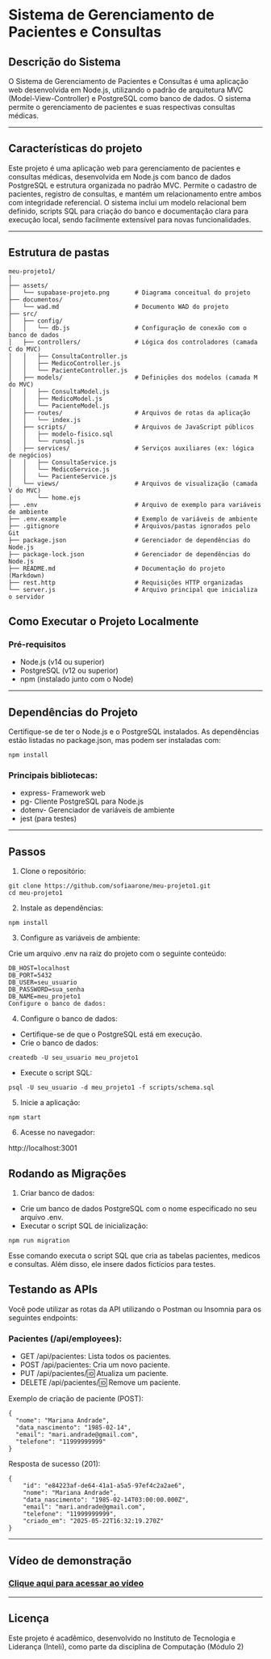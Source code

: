 # Sistema de Gerenciamento de Pacientes e Consultas
## Descrição do Sistema

O Sistema de Gerenciamento de Pacientes e Consultas é uma aplicação web desenvolvida em Node.js, utilizando o padrão de arquitetura MVC (Model-View-Controller) e PostgreSQL como banco de dados. O sistema permite o gerenciamento de pacientes e suas respectivas consultas médicas.

---
## Características do projeto

Este projeto é uma aplicação web para gerenciamento de pacientes e consultas médicas, desenvolvida em Node.js com banco de dados PostgreSQL e estrutura organizada no padrão MVC. Permite o cadastro de pacientes, registro de consultas, e mantém um relacionamento entre ambos com integridade referencial. O sistema inclui um modelo relacional bem definido, scripts SQL para criação do banco e documentação clara para execução local, sendo facilmente extensível para novas funcionalidades.

---
## Estrutura de pastas 
```
meu-projeto1/
│
├── assets/
│   └── supabase-projeto.png       # Diagrama conceitual do projeto
├── documentos/
│   └── wad.md                     # Documento WAD do projeto
├── src/
│   ├── config/
│   │   └── db.js                  # Configuração de conexão com o banco de dados
│   ├── controllers/               # Lógica dos controladores (camada C do MVC)
│   │   ├── ConsultaController.js
│   │   ├── MedicoController.js
│   │   └── PacienteController.js
│   ├── models/                    # Definições dos modelos (camada M do MVC)
│   │   ├── ConsultaModel.js
│   │   ├── MedicoModel.js
│   │   └── PacienteModel.js
│   ├── routes/                    # Arquivos de rotas da aplicação
│   │   └── index.js
│   ├── scripts/                   # Arquivos de JavaScript públicos
│   │   ├── modelo-fisico.sql
│   │   └── runsql.js
│   ├── services/                  # Serviços auxiliares (ex: lógica de negócios)
│   │   ├── ConsultaService.js
│   │   └── MedicoService.js
│   │   └── PacienteService.js
│   └── views/                     # Arquivos de visualização (camada V do MVC)
│       └── home.ejs
├── .env                           # Arquivo de exemplo para variáveis de ambiente
├── .env.example                   # Exemplo de variáveis de ambiente
├── .gitignore                     # Arquivos/pastas ignorados pelo Git
├── package.json                   # Gerenciador de dependências do Node.js
├── package-lock.json              # Gerenciador de dependências do Node.js
├── README.md                      # Documentação do projeto (Markdown)
├── rest.http                      # Requisições HTTP organizadas
└── server.js                      # Arquivo principal que inicializa o servidor

```

##  Como Executar o Projeto Localmente
### Pré-requisitos

- Node.js (v14 ou superior)
- PostgreSQL (v12 ou superior)
- npm (instalado junto com o Node)
---
## Dependências do Projeto
Certifique-se de ter o Node.js e o PostgreSQL instalados. As dependências estão listadas no package.json, mas podem ser instaladas com:
```
npm install
```
### Principais bibliotecas:

- express- Framework web
- pg- Cliente PostgreSQL para Node.js
- dotenv- Gerenciador de variáveis de ambiente
- jest (para testes)
---
## Passos

1. Clone o repositório:
```
git clone https://github.com/sofiaarone/meu-projeto1.git
cd meu-projeto1
```
2. Instale as dependências:
```
npm install
```
3. Configure as variáveis de ambiente:

Crie um arquivo .env na raiz do projeto com o seguinte conteúdo:

```
DB_HOST=localhost
DB_PORT=5432
DB_USER=seu_usuario
DB_PASSWORD=sua_senha
DB_NAME=meu_projeto1
Configure o banco de dados:
```
4. Configure o banco de dados:
- Certifique-se de que o PostgreSQL está em execução.
- Crie o banco de dados:
```
createdb -U seu_usuario meu_projeto1
```
- Execute o script SQL:
```
psql -U seu_usuario -d meu_projeto1 -f scripts/schema.sql
```
5. Inicie a aplicação:
```
npm start
```
6. Acesse no navegador:

http://localhost:3001

## Rodando as Migrações
1. Criar banco de dados:

- Crie um banco de dados PostgreSQL com o nome especificado no seu arquivo .env.
- Executar o script SQL de inicialização:
```
npm run migration
```
Esse comando executa o script SQL que cria as tabelas pacientes, medicos e consultas. Além disso, ele insere dados fictícios para testes.

## Testando as APIs
Você pode utilizar as rotas da API utilizando o Postman ou Insomnia para os seguintes endpoints: 

### Pacientes (/api/employees): 
- GET /api/pacientes: Lista todos os  pacientes.
- POST /api/pacientes: Cria um novo paciente.
- PUT /api/pacientes/:id: Atualiza um paciente.
- DELETE /api/pacientes/:id: Remove um paciente.

Exemplo de criação de paciente (POST):

```
{
  "nome": "Mariana Andrade",
  "data_nascimento": "1985-02-14",
  "email": "mari.andrade@gmail.com",
  "telefone": "11999999999"
}
```
Resposta de sucesso (201):
```
{
    "id": "e84223af-de64-41a1-a5a5-97ef4c2a2ae6",
    "nome": "Mariana Andrade",
    "data_nascimento": "1985-02-14T03:00:00.000Z",
    "email": "mari.andrade@gmail.com",
    "telefone": "11999999999",
    "criado_em": "2025-05-22T16:32:19.270Z"
}
```
---
## Vídeo de demonstração

### [Clique aqui para acessar ao vídeo](https://drive.google.com/file/d/11drKujmiWhbN0aGE5yJS6sTM6ZhonMpI/view?usp=drive_link)
---
## Licença

Este projeto é acadêmico, desenvolvido no Instituto de Tecnologia e Liderança (Inteli), como parte da disciplina de Computação (Módulo 2)